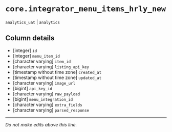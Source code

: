 # `core.integrator_menu_items_hrly_new`
`analytics_uat` | `analytics`

## Column details
* [integer]   `id`
* [integer]   `menu_item_id`
* [character varying] `item_id`
* [character varying] `listing_api_key`
* [timestamp without time zone] `created_at`
* [timestamp without time zone] `updated_at`
* [character varying] `image_url`
* [bigint]    `api_key_id`
* [character varying] `raw_payload`
* [bigint]    `menu_integration_id`
* [character varying] `extra_fields`
* [character varying] `parsed_response`

-------------------------------------------------------------------------------
*Do not make edits above this line.*
